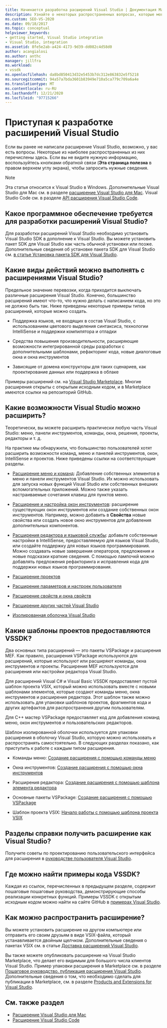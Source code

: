 ```yaml
---
title: Начинается разработка расширений Visual Studio | Документация Майкрософт
description: Узнайте о некоторых распространенных вопросах, которые могут возникнуть при первом запуске для написания расширения Visual Studio.
ms.custom: SEO-VS-2020
ms.date: 09/18/2017
ms.topic: conceptual
helpviewer_keywords:
- getting started, Visual Studio integration
- Visual Studio, integration
ms.assetid: 8fe5e2ab-a424-4173-9d39-dd082c4d58d0
author: acangialosi
ms.author: anthc
manager: jillfra
ms.workload:
- vssdk
ms.openlocfilehash: da8bd850413d32e5453b7dc312e863832e5f5218
ms.sourcegitcommit: 94a57a7bda3601b83949e710a5ca779c709a6a4e
ms.translationtype: MT
ms.contentlocale: ru-RU
ms.lasthandoff: 12/21/2020
ms.locfileid: "97715266"
---
```

# <a name="starting-to-develop-visual-studio-extensions"></a>Приступая к разработке расширений Visual Studio

Если вы ранее не написали расширение Visual Studio, возможно, у вас есть вопросы. Некоторые из наиболее распространенных из них перечислены здесь. Если вы не видите нужную информацию, воспользуйтесь кнопками обратной связи (**Эта страница полезна** в правом верхнем углу экрана), чтобы запросить нужные сведения.

> [!NOTE]
> Эта статья относится к Visual Studio в Windows. Дополнительные Visual Studio для Mac см. в разделе [расширение Visual Studio для Mac](/visualstudio/mac/extending-visual-studio-mac). Visual Studio Code см. в разделе [API расширения Visual Studio Code](https://code.visualstudio.com/api).

## <a name="what-software-do-i-need-to-develop-visual-studio-extensions"></a>Какое программное обеспечение требуется для разработки расширений Visual Studio?

Для разработки расширений Visual Studio необходимо установить Visual Studio SDK в дополнение к Visual Studio. Вы можете установить пакет SDK для Visual Studio как часть обычной установки или позже. Дополнительные сведения об установке пакета SDK для Visual Studio см. [в статье Установка пакета SDK для Visual Studio](../extensibility/installing-the-visual-studio-sdk.md).

## <a name="what-kinds-of-things-can-i-do-with-visual-studio-extensions"></a>Какие виды действий можно выполнять с расширениями Visual Studio?

Предельное значение перевозки, когда приходится выключать различные расширения Visual Studio. Конечно, большинство расширений имеют что-то, что нужно делать с написанием кода, но это не должно быть так. Ниже приведены некоторые примеры типов расширений, которые можно создать.

- Поддержка языков, не входящих в состав Visual Studio, с использованием цветового выделения синтаксиса, технологии IntelliSense и поддержки компилятора и отладки

- Средства повышения производительности, расширяющие возможности интегрированной среды разработки с дополнительными шаблонами, рефакторинг кода, новые диалоговые окна и окна инструментов

- Зависящие от домена конструкторы для таких сценариев, как проектирование данных или поддержка в облаке

Примеры расширений см. на [Visual Studio Marketplace](https://marketplace.visualstudio.com/vs). Многие расширения открыты с открытым исходным кодом, и в Marketplace имеются ссылки на репозиторий GitHub.

## <a name="which-visual-studio-features-can-i-extend"></a>Какие возможности Visual Studio можно расширить?

Теоретически, вы можете расширить практически любую часть Visual Studio: меню, панели инструментов, команды, окна, решения, проекты, редакторы и т. д.

На практике мы обнаружили, что большинство пользователей хотят расширить возможности команд, меню и панелей инструментов, окон, IntelliSense и проектов. Ниже приведены ссылки на соответствующие разделы.

- [Расширение меню и команд](../extensibility/extending-menus-and-commands.md): Добавление собственных элементов в меню и панели инструментов Visual Studio. Их можно использовать для запуска новых функций Visual Studio или собственных внешних вспомогательных приложений. Можно также указать настраиваемые сочетания клавиш для пунктов меню.

- [Расширение и настройка окон инструментов](../extensibility/extending-and-customizing-tool-windows.md): расширение существующих окон инструментов или создание собственных окон инструментов. Например, можно добавить в **Свойства** новые свойства или создать новое окно инструментов для добавления дополнительных компонентов.

- [Расширения редактора и языковой службы](../extensibility/editor-and-language-service-extensions.md): добавьте собственные настройки в IntelliSense, предоставляемую для языков Visual Studio, или создайте поддержку для новых языков программирования. Можно создавать новые завершения операторов, предложения и новые подсказки краткие сведения. С помощью лампочкй можно добавлять предложения рефакторинга и исправления кода для поддержки новых языков программирования.

- [Расширение проектов](../extensibility/extending-projects.md)

- [Расширение параметров и настроек пользователя](../extensibility/extending-user-settings-and-options.md)

- [Расширение свойств и окна свойств](../extensibility/extending-properties-and-the-property-window.md)

- [Расширение других частей Visual Studio](../extensibility/extending-other-parts-of-visual-studio.md)

- [Изолированная оболочка Visual Studio](https://visualstudio.microsoft.com/vs/older-downloads/isolated-shell/)

## <a name="what-project-templates-are-provided-by-the-vssdk"></a><a name="BKMK_ProjectTemplate"></a> Какие шаблоны проектов предоставляются VSSDK?
 Два основных типа расширений — это пакеты VSPackage и расширения MEF. Как правило, расширения VSPackage используются для расширений, которые используют или расширяют команды, окна инструментов и проекты. Расширения MEF используются для расширения или настройки редактора Visual Studio.

 Для расширений Visual C# и Visual Basic VSSDK предоставляет пустой шаблон проекта VSIX, который можно использовать вместе с новыми шаблонами элементов, которые создают команды меню, окна инструментов и расширения редактора. Этот шаблон также можно использовать для упаковки шаблонов проектов, фрагментов кода и других артефактов для распространения другим пользователям.

 Для C++ мастер VSPackage предоставляет код для добавления команд меню, окон инструментов и пользовательских редакторов.

 Шаблон изолированной оболочки используется для упаковки расширения в оболочку Visual Studio, которую можно использовать и распространять самостоятельно. В следующих разделах показано, как приступить к работе с каждым типом расширения.

- Команды меню: [Создание расширения с помощью команды меню](../extensibility/creating-an-extension-with-a-menu-command.md)

- Окна инструментов: [Создание расширения с помощью окна инструментов](../extensibility/creating-an-extension-with-a-tool-window.md)

- Расширения редактора: [Создание расширения с помощью шаблона элемента редактора](../extensibility/creating-an-extension-with-an-editor-item-template.md)

- Основные пакеты VSPackage: [Создание расширения с помощью VSPackage](../extensibility/creating-an-extension-with-a-vspackage.md)

- Шаблон проекта VSIX: [Начало работы с помощью шаблона проекта VSIX](../extensibility/getting-started-with-the-vsix-project-template.md)

## <a name="how-do-i-get-my-extension-to-look-like-visual-studio"></a>Разделы справки получить расширение как Visual Studio?
 Получите советы по проектированию пользовательского интерфейса для расширения в [руководстве пользователя Visual Studio](../extensibility/ux-guidelines/visual-studio-user-experience-guidelines.md).

## <a name="where-can-i-find-examples-of-vssdk-code"></a>Где можно найти примеры кода VSSDK?
 Каждая из ссылок, перечисленных в предыдущем разделе, содержит пошаговые пошаговые руководства, демонстрирующие способы реализации конкретных функций. Примеры VSSDK с открытым исходным кодом можно найти на сайте GitHub в [примерах Visual Studio](https://github.com/Microsoft/VSSDK-Extensibility-Samples).

## <a name="how-can-i-distribute-my-extension"></a>Как можно распространить расширение?
 Вы можете установить расширение на другом компьютере или отправить его своим друзьям в виде VSIX-файла, который устанавливается двойным щелчком. Дополнительные сведения о пакетах VSIX см. в статье [Доставка расширений Visual Studio](../extensibility/shipping-visual-studio-extensions.md).

 Вы также можете опубликовать расширение на Visual Studio Marketplace, что делает его видимым для большого числа клиентов Visual Studio. Пример упаковки расширения в Marketplace см. в разделе [Пошаговое руководство. публикация расширения Visual Studio](../extensibility/walkthrough-publishing-a-visual-studio-extension.md). Дополнительные сведения о том, что необходимо сделать для публикации в Marketplace, см. в разделе [Products and Extensions for Visual Studio](/azure/devops/extend/overview?view=vsts&preserve-view=true).

## <a name="see-also"></a>См. также раздел

- [Расширение Visual Studio для Mac](/visualstudio/mac/extending-visual-studio-mac)
- [Расширение Visual Studio Code](https://code.visualstudio.com/api)